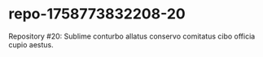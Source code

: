 # repo-1758773832208-20
Repository #20: Sublime conturbo allatus conservo comitatus cibo officia cupio aestus.
